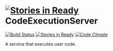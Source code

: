 [![Stories in Ready](https://badge.waffle.io/dininski/codeexecutionserver.png?label=ready&title=Ready)](https://waffle.io/dininski/codeexecutionserver)
CodeExecutionServer
===================
[![Build Status](https://travis-ci.org/dininski/CodeExecutionServer.svg?branch=master)](https://travis-ci.org/dininski/CodeExecutionServer)
[![Stories in Ready](https://badge.waffle.io/dininski/codeexecutionserver.png?label=ready&title=Ready)](https://waffle.io/dininski/codeexecutionserver)
[![Code Climate](https://codeclimate.com/github/dininski/CodeExecutionServer.png)](https://codeclimate.com/github/dininski/CodeExecutionServer)

A service that executes user code.
